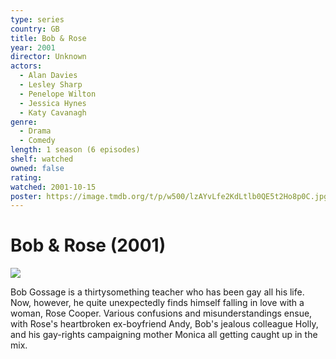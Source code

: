 ```yaml
---
type: series
country: GB
title: Bob & Rose
year: 2001
director: Unknown
actors:
  - Alan Davies
  - Lesley Sharp
  - Penelope Wilton
  - Jessica Hynes
  - Katy Cavanagh
genre:
  - Drama
  - Comedy
length: 1 season (6 episodes)
shelf: watched
owned: false
rating:
watched: 2001-10-15
poster: https://image.tmdb.org/t/p/w500/lzAYvLfe2KdLtlb0QE5t2Ho8p0C.jpg
---
```


# Bob & Rose (2001)

![](https://image.tmdb.org/t/p/w500/lzAYvLfe2KdLtlb0QE5t2Ho8p0C.jpg)

Bob Gossage is a thirtysomething teacher who has been gay all his life.  Now, however, he quite unexpectedly finds himself falling in love with a woman, Rose Cooper. Various confusions and misunderstandings ensue, with Rose's heartbroken ex-boyfriend Andy, Bob's jealous colleague Holly, and his gay-rights campaigning mother Monica all getting caught up in the mix.